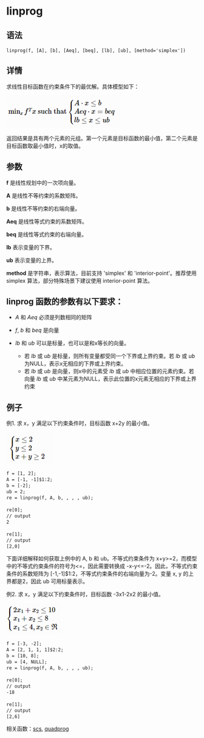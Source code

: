 # linprog

## 语法

`linprog(f, [A], [b], [Aeq], [beq], [lb], [ub], [method='simplex'])`

## 详情

求线性目标函数在约束条件下的最优解。具体模型如下：

![linprog](../../images/linprog.png)

返回结果是具有两个元素的元组。第一个元素是目标函数的最小值，第二个元素是目标函数取最小值时，x的取值。

## 参数

**f** 是线性规划中的一次项向量。

**A** 是线性不等约束的系数矩阵。

**b** 是线性不等约束的右端向量。

**Aeq** 是线性等式约束的系数矩阵。

**beq** 是线性等式约束的右端向量。

**lb** 表示变量的下界。

**ub** 表示变量的上界。

**method** 是字符串，表示算法，目前支持 'simplex' 和 'interior-point'。推荐使用
simplex 算法，部分特殊场景下建议使用 interior-point 算法。

## linprog 函数的参数有以下要求：

* *A* 和 *Aeq* 必须是列数相同的矩阵
* *f*, *b* 和 *beq* 是向量
* *lb* 和 *ub* 可以是标量，也可以是和x等长的向量。

  + 若 *lb* 或 *ub* 是标量，则所有变量都受同一个下界或上界约束。若 *lb* 或 *ub*
    为NULL，表示x无相应的下界或上界约束。
  + 若 *lb* 或 *ub* 是向量，则x中的元素受 *lb* 或 *ub*
    中相应位置的元素约束。若向量 *lb* 或 *ub*
    中某元素为NULL，表示此位置的x元素无相应的下界或上界约束

## 例子

例1. 求 x，y 满足以下约束条件时，目标函数 x+2y 的最小值。

![linprog1](../../images/linprog1.png)

```
f = [1, 2];
A = [-1, -1]$1:2;
b = [-2];
ub = 2;
re = linprog(f, A, b, , , , ub);

re[0];
// output
2

re[1];
// output
[2,0]
```

下面详细解释如何获取上例中的 A, b 和 ub。不等式约束条件为
x+y>=2，而模型中的不等式约束条件的符号为<=，因此需要转换成 -x-y<=-2。因此，不等式约束条件的系数矩阵为
[-1,-1]$1:2，不等式约束条件的右端向量为-2。变量 x, y 的上界都是2，因此 ub 可用标量表示。

例2. 求 x，y 满足以下约束条件时，目标函数 -3x1-2x2 的最小值。

![linprog2](../../images/linprog2.png)

```
f = [-3, -2];
A = [2, 1, 1, 1]$2:2;
b = [10, 8];
ub = [4, NULL];
re = linprog(f, A, b, , , , ub);

re[0];
// output
-18

re[1];
// output
[2,6]
```

相关函数：[scs](../s/scs.html), [quadprog](../q/quadprog.html)

